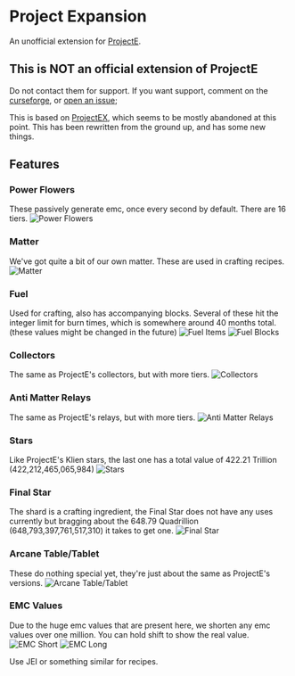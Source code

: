 # Project Expansion
An unofficial extension for [ProjectE](https://www.curseforge.com/minecraft/mc-mods/projecte).
## This is NOT an official extension of ProjectE
Do not contact them for support. If you want support, comment on the [curseforge](https://www.curseforge.com/minecraft/mc-mods/project-expansion), or [open an issue](https://github.com/DonovanDMC/ProjectExpansion/issues/new);

This is based on [ProjectEX](https://www.curseforge.com/minecraft/mc-mods/projectex-forge), which seems to be mostly abandoned at this point. This has been rewritten from the ground up, and has some new things.

## Features

### Power Flowers
These passively generate emc, once every second by default. There are 16 tiers.
![Power Flowers](https://raw.githubusercontent.com/DonovanDMC/ProjectExpansion/aed1f167ceb75be87157c683a0c66aa51bcff011/images/power_flowers.png)

### Matter
We've got quite a bit of our own matter. These are used in crafting recipes.
![Matter](https://raw.githubusercontent.com/DonovanDMC/ProjectExpansion/aed1f167ceb75be87157c683a0c66aa51bcff011/images/matter.png)

### Fuel
Used for crafting, also has accompanying blocks. Several of these hit the integer limit for burn times, which is somewhere around 40 months total. (these values might be changed in the future)
![Fuel Items](https://raw.githubusercontent.com/DonovanDMC/ProjectExpansion/aed1f167ceb75be87157c683a0c66aa51bcff011/images/fuel.png)
![Fuel Blocks](https://raw.githubusercontent.com/DonovanDMC/ProjectExpansion/aed1f167ceb75be87157c683a0c66aa51bcff011/images/fuel_blocks.png)

### Collectors
The same as ProjectE's collectors, but with more tiers.
![Collectors](https://raw.githubusercontent.com/DonovanDMC/ProjectExpansion/aed1f167ceb75be87157c683a0c66aa51bcff011/images/collectors.png)

### Anti Matter Relays
The same as ProjectE's relays, but with more tiers.
![Anti Matter Relays](https://raw.githubusercontent.com/DonovanDMC/ProjectExpansion/aed1f167ceb75be87157c683a0c66aa51bcff011/images/relays.png)

### Stars
Like ProjectE's Klien stars, the last one has a total value of 422.21 Trillion (422,212,465,065,984)
![Stars](https://raw.githubusercontent.com/DonovanDMC/ProjectExpansion/aed1f167ceb75be87157c683a0c66aa51bcff011/images/stars.png)

### Final Star
The shard is a crafting ingredient, the Final Star does not have any uses currently but bragging about the 648.79 Quadrillion (648,793,397,761,517,310) it takes to get one.
![Final Star](https://raw.githubusercontent.com/DonovanDMC/ProjectExpansion/aed1f167ceb75be87157c683a0c66aa51bcff011/images/final.png)

### Arcane Table/Tablet
These do nothing special yet, they're just about the same as ProjectE's versions.
![Arcane Table/Tablet](https://raw.githubusercontent.com/DonovanDMC/ProjectExpansion/aed1f167ceb75be87157c683a0c66aa51bcff011/images/table.png)

### EMC Values
Due to the huge emc values that are present here, we shorten any emc values over one million. You can hold shift to show the real value.
![EMC Short](https://raw.githubusercontent.com/DonovanDMC/ProjectExpansion/aed1f167ceb75be87157c683a0c66aa51bcff011/images/emc_short.png)
![EMC Long](https://raw.githubusercontent.com/DonovanDMC/ProjectExpansion/aed1f167ceb75be87157c683a0c66aa51bcff011/images/emc_long.png)

Use JEI or something similar for recipes.